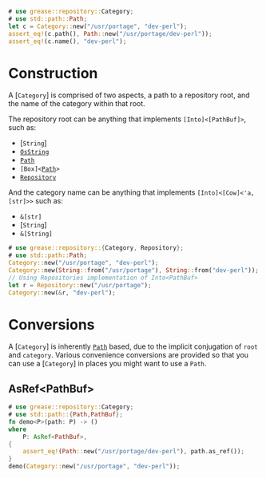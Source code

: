 ```rust
# use grease::repository::Category;
# use std::path::Path;
let c = Category::new("/usr/portage", "dev-perl");
assert_eq!(c.path(), Path::new("/usr/portage/dev-perl"));
assert_eq!(c.name(), "dev-perl");
```

# Construction

A [`Category`] is comprised of two aspects, a path to a repository root,
and the name of the category within that root.

The repository root can be anything that implements
<code>[Into]\<[PathBuf]></code>, such as:
* [`String`]
* [`OsString`](std::ffi::OsString)
* [`Path`](std::path::Path)
* <code>[Box]\<[Path](std::path::Path)></code>
* [`Repository`](crate::Repository)

And the category name can be anything that implements
<code>[Into]\<[Cow]\<'a, [str]>></code> such as:

* <code>&[str]</code>
* [`String`]
* <code>&[String]</code>

```rust
# use grease::repository::{Category, Repository};
# use std::path::Path;
Category::new("/usr/portage", "dev-perl");
Category::new(String::from("/usr/portage"), String::from("dev-perl"));
// Using Repositories implementation of Into<PathBuf>
let r = Repository::new("/usr/portage");
Category::new(&r, "dev-perl");
```

# Conversions
A [`Category`] is inherently [`Path`](std::path::Path) based, due to the
implicit conjugation of `root` and `category`. Various convenience
conversions are provided so that you can use a [`Category`] in places you
might want to use a `Path`.

## AsRef\<PathBuf>
```rust
# use grease::repository::Category;
# use std::path::{Path,PathBuf};
fn demo<P>(path: P) -> ()
where
    P: AsRef<PathBuf>,
{
    assert_eq!(Path::new("/usr/portage/dev-perl"), path.as_ref());
}
demo(Category::new("/usr/portage", "dev-perl"));
```
